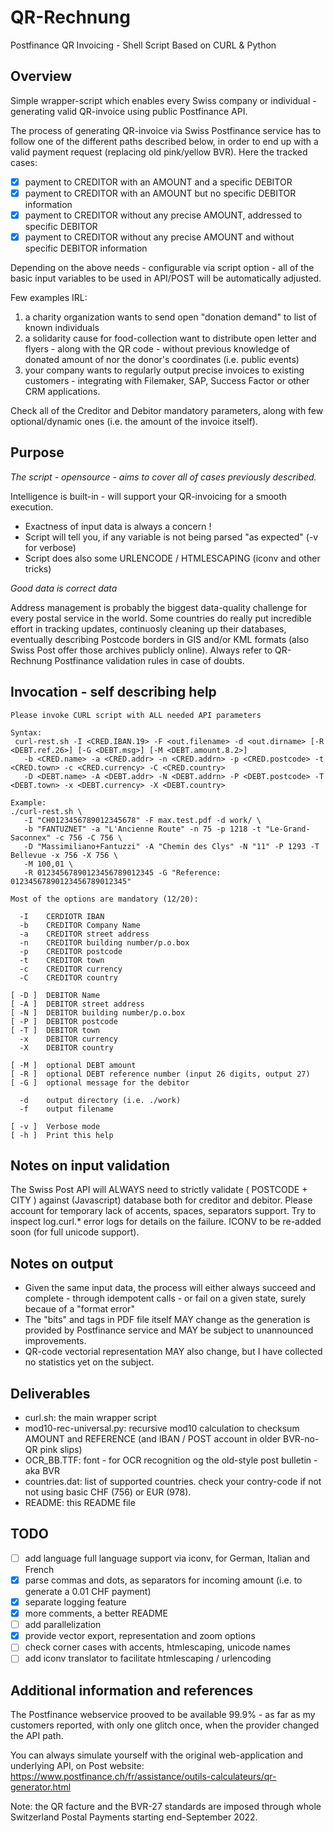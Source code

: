 # QR-Rechnung
Postfinance QR Invoicing - Shell Script Based on CURL &amp; Python

## Overview
Simple wrapper-script which enables every Swiss company or individual - generating valid QR-invoice using public Postfinance API.

The process of generating QR-invoice via Swiss Postfinance service has to follow one of the different paths described below, in order to end up with a valid payment request (replacing old pink/yellow BVR). Here the tracked cases:
 - [x] payment to CREDITOR with an AMOUNT and a specific DEBITOR
 - [x] payment to CREDITOR with an AMOUNT but no specific DEBITOR information
 - [x] payment to CREDITOR without any precise AMOUNT, addressed to specific DEBITOR
 - [x] payment to CREDITOR without any precise AMOUNT and without specific DEBITOR information

Depending on the above needs - configurable via script option - all of the basic input variables to be used in API/POST will be automatically adjusted. 

Few examples IRL:
1. a charity organization wants to send open "donation demand" to list of known individuals
2. a solidarity cause for food-collection want to distribute open letter and flyers - along with the QR code - without previous knowledge of donated amount of nor the donor's coordinates (i.e. public events)
3. your company wants to regularly output precise invoices to existing customers - integrating with Filemaker, SAP, Success Factor or other CRM applications.

Check all of the Creditor and Debitor mandatory parameters, along with few optional/dynamic ones (i.e. the amount of the invoice itself).

## Purpose
*The script - opensource - aims to cover all of cases previously described.*

Intelligence is built-in - will  support your QR-invoicing for a smooth execution.
 - Exactness of input data is always a concern !
 - Script will tell you, if any variable is not being parsed "as expected" (-v for verbose)
 - Script does also some URLENCODE / HTMLESCAPING (iconv and other tricks)

*Good data is correct data*

Address management is probably the biggest data-quality challenge for every postal service in the world. Some countries do really put incredible effort in tracking updates, continuosly cleaning up their databases, eventually describing Postcode borders in GIS and/or KML formats (also Swiss Post offer those archives publicly online). Always refer to QR-Rechnung Postfinance validation rules in case of doubts.

## Invocation - self describing help
```
Please invoke CURL script with ALL needed API parameters

Syntax:
 curl-rest.sh -I <CRED.IBAN.19> -F <out.filename> -d <out.dirname> [-R <DEBT.ref.26>] [-G <DEBT.msg>] [-M <DEBT.amount.8.2>]
   -b <CRED.name> -a <CRED.addr> -n <CRED.addrn> -p <CRED.postcode> -t <CRED.town> -c <CRED.currency> -C <CRED.country>
   -D <DEBT.name> -A <DEBT.addr> -N <DEBT.addrn> -P <DEBT.postcode> -T <DEBT.town> -x <DEBT.currency> -X <DEBT.country>
   
Example:
./curl-rest.sh \
   -I "CH0123456789012345678" -F max.test.pdf -d work/ \
   -b "FANTUZNET" -a "L'Ancienne Route" -n 75 -p 1218 -t "Le-Grand-Saconnex" -c 756 -C 756 \
   -D "Massimiliano+Fantuzzi" -A "Chemin des Clys" -N "11" -P 1293 -T Bellevue -x 756 -X 756 \
   -M 100,01 \
   -R 01234567890123456789012345 -G "Reference: 01234567890123456789012345"

Most of the options are mandatory (12/20):

  -I    CERDIOTR IBAN
  -b    CREDITOR Company Name
  -a    CREDITOR street address
  -n    CREDITOR building number/p.o.box
  -p    CREDITOR postcode
  -t    CREDITOR town
  -c    CREDITOR currency
  -C    CREDITOR country

[ -D ]  DEBITOR Name
[ -A ]  DEBITOR street address
[ -N ]  DEBITOR building number/p.o.box
[ -P ]  DEBITOR postcode
[ -T ]  DEBITOR town
  -x    DEBITOR currency
  -X    DEBITOR country

[ -M ]  optional DEBT amount
[ -R ]  optional DEBT reference number (input 26 digits, output 27)
[ -G ]  optional message for the debitor

  -d    output directory (i.e. ./work)
  -f    output filename

[ -v ]  Verbose mode
[ -h ]  Print this help
```
## Notes on input validation
The Swiss Post API will ALWAYS need to strictly validate ( POSTCODE + CITY ) against (Javascript) database both for creditor and debitor.
Please account for temporary lack of accents, spaces, separators support. Try to inspect log.curl.* error logs for details on the failure.
ICONV to be re-added soon (for full unicode support).

## Notes on output 
 - Given the same input data, the process will either always succeed and complete - through idempotent calls - or fail on a given state, surely becaue of a "format error"
 - The "bits" and tags in PDF file itself MAY change as the generation is provided by Postfinance service and MAY be subject to unannounced improvements.
 - QR-code vectorial representation MAY  also change, but I have collected no statistics yet on the subject.

## Deliverables

 - curl.sh: the main wrapper script
 - mod10-rec-universal.py: recursive mod10 calculation to checksum AMOUNT and REFERENCE (and IBAN / POST account in older BVR-no-QR pink slips)
 - OCR_BB.TTF: font - for OCR recognition og the old-style post bulletin - aka BVR
 - countries.dat: list of supported countries. check your contry-code if not not using basic CHF (756) or EUR (978).
 - README: this README file

## TODO
 - [ ] add language full language support via iconv, for German, Italian and French 
 - [x] parse commas and dots, as separators for incoming amount (i.e. to generate a 0.01 CHF payment)
 - [x] separate logging feature
 - [x] more comments, a better README 
 - [ ] add parallelization
 - [x] provide vector export, representation and zoom options
 - [ ] check corner cases with accents, htmlescaping, unicode names
 - [ ] add iconv translator to facilitate htmlescaping / urlencoding

## Additional information and references
The Postfinance webservice prooved to be available 99.9% - as far as my customers reported, with only one glitch once, when the provider changed the API path. 

You can always simulate yourself with the original web-application and underlying API, on Post website:
https://www.postfinance.ch/fr/assistance/outils-calculateurs/qr-generator.html

Note: the QR facture and the BVR-27 standards are imposed through whole Switzerland Postal Payments starting end-September 2022.
